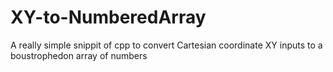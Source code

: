# XY-to-NumberedArray
A really simple snippit of cpp to convert Cartesian coordinate XY inputs to a boustrophedon array of numbers
